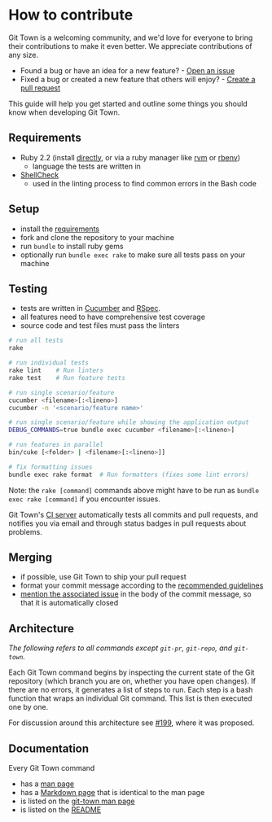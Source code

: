 # How to contribute

Git Town is a welcoming community, and we'd love for everyone to bring
their contributions to make it even better.
We appreciate contributions of any size.

* Found a bug or have an idea for a new feature? - [Open an issue](https://github.com/Originate/git-town/issues/new)
* Fixed a bug or created a new feature that others will enjoy? - [Create a pull request](https://help.github.com/articles/using-pull-requests/)

This guide will help you get started and outline some things you should know when developing Git Town.


## Requirements

* Ruby 2.2
  (install [directly](https://www.ruby-lang.org/en/documentation/installation),
  or via a ruby manager like [rvm](https://rvm.io/)
  or [rbenv](https://github.com/sstephenson/rbenv))
  * language the tests are written in
* [ShellCheck](https://github.com/koalaman/shellcheck)
  * used in the linting process to find common errors in the Bash code


## Setup

* install the [requirements](#requirements)
* fork and clone the repository to your machine
* run `bundle` to install ruby gems
* optionally run `bundle exec rake` to make sure all tests pass on your machine


## Testing

* tests are written in [Cucumber](http://cukes.info/) and [RSpec](http://rspec.info/).
* all features need to have comprehensive test coverage
* source code and test files must pass the linters

```bash
# run all tests
rake

# run individual tests
rake lint    # Run linters
rake test    # Run feature tests

# run single scenario/feature
cucumber <filename>[:<lineno>]
cucumber -n '<scenario/feature name>'

# run single scenario/feature while showing the application output
DEBUG_COMMANDS=true bundle exec cucumber <filename>[:<lineno>]

# run features in parallel
bin/cuke [<folder> | <filename>[:<lineno>]]

# fix formatting issues
bundle exec rake format  # Run formatters (fixes some lint errors)
```

Note: the `rake [command]` commands above might have to be run as `bundle exec rake [command]`
if you encounter issues.

Git Town's [CI server](https://circleci.com/gh/Originate/git-town)
automatically tests all commits and pull requests,
and notifies you via email and through status badges in pull requests
about problems.


## Merging

* if possible, use Git Town to ship your pull request
* format your commit message according to the
  [recommended guidelines](http://tbaggery.com/2008/04/19/a-note-about-git-commit-messages.html)
* [mention the associated issue](https://help.github.com/articles/closing-issues-via-commit-messages)
  in the body of the commit message, so that it is automatically closed


## Architecture

*The following refers to all commands except `git-pr`, `git-repo`, and `git-town`.*

Each Git Town command begins by inspecting the current state of the Git repository
(which branch you are on, whether you have open changes).
If there are no errors, it generates a list of steps to run.
Each step is a bash function that wraps an individual Git command.
This list is then executed one by one.

For discussion around this architecture see
[#199](https://github.com/Originate/git-town/issues/199),
where it was proposed.


## Documentation

Every Git Town command
* has a [man page](./man/man1)
* has a [Markdown page](./documentation/commands) that is identical to the man page
* is listed on the [git-town man page](./man/man1/git-town.1)
* is listed on the [README](./README.md)
